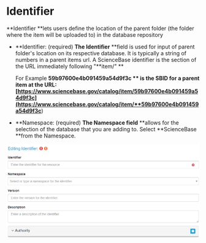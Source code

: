 # Identifier

**Identifier **lets users define the location of the parent folder \(the folder where the item will be uploaded to\) in the database repository

* **Identifier: \(required\) **The Identifier** **field is used for input of parent folder's location on its respective database. It is typically a string of numbers in a parent items url.  A ScienceBase identifier is the section of the URL immediately following "**item/"  **

  For Example **59b97600e4b091459a54d9f3c ** is the SBID for a parent item at the URL: [https://www.sciencebase.gov/catalog/item/59b97600e4b091459a54d9f3c](https://www.sciencebase.gov/catalog/item/**59b97600e4b091459a54d9f3c**)

* **Namespace: \(required\) **The Namespace field** **allows for the selection of the database that you are adding to. Select **ScienceBase **from the Namespace.

![](/assets/Identifier_Window.png)


